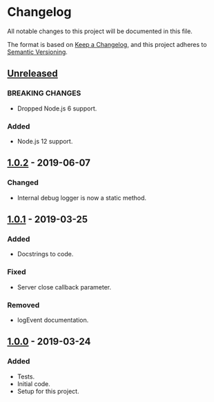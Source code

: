 # Changelog
All notable changes to this project will be documented in this file.

The format is based on [Keep a Changelog](https://keepachangelog.com/en/1.0.0/),
and this project adheres to [Semantic Versioning](https://semver.org/spec/v2.0.0.html).

## [Unreleased]
### BREAKING CHANGES
- Dropped Node.js 6 support.

### Added
- Node.js 12 support.

## [1.0.2] - 2019-06-07
### Changed
- Internal debug logger is now a static method.

## [1.0.1] - 2019-03-25
### Added
- Docstrings to code.

### Fixed
- Server close callback parameter.

### Removed
- logEvent documentation.

## [1.0.0] - 2019-03-24
### Added
- Tests.
- Initial code.
- Setup for this project.

[Unreleased]: https://github.com/Ionaru/web-server/compare/1.0.2...HEAD
[1.0.2]: https://github.com/Ionaru/web-server/compare/1.0.1...1.0.2
[1.0.1]: https://github.com/Ionaru/web-server/compare/1.0.0...1.0.1
[1.0.0]: https://github.com/Ionaru/web-server/compare/d563dcd...1.0.0
